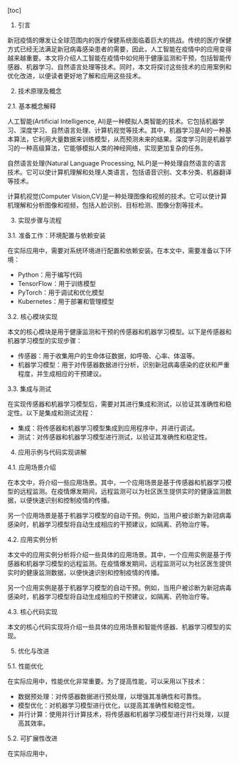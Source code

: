 
[toc]                    
                
                
1. 引言

新冠疫情的爆发让全球范围内的医疗保健系统面临着巨大的挑战。传统的医疗保健方式已经无法满足新冠病毒感染患者的需要，因此，人工智能在疫情中的应用变得越来越重要。本文将介绍人工智能在疫情中如何用于健康监测和干预，包括智能传感器、机器学习、自然语言处理等技术。同时，本文将探讨这些技术的应用案例和优化改进，以便读者更好地了解和应用这些技术。

2. 技术原理及概念

2.1. 基本概念解释

人工智能(Artificial Intelligence, AI)是一种模拟人类智能的技术。它包括机器学习、深度学习、自然语言处理、计算机视觉等技术。其中，机器学习是AI的一种基本算法，它利用大量数据来训练模型，从而预测未来的结果。深度学习则是机器学习的一种高级算法，它能够模拟人类的神经网络，实现更加复杂的任务。

自然语言处理(Natural Language Processing, NLP)是一种处理自然语言的语言技术。它可以使计算机理解和处理人类语言，包括语音识别、文本分类、机器翻译等技术。

计算机视觉(Computer Vision,CV)是一种处理图像和视频的技术。它可以使计算机理解和分析图像和视频，包括人脸识别、目标检测、图像分割等技术。

3. 实现步骤与流程

3.1. 准备工作：环境配置与依赖安装

在实际应用中，需要对系统环境进行配置和依赖安装。在本文中，需要准备以下环境：

- Python：用于编写代码
- TensorFlow：用于训练模型
- PyTorch：用于调试和优化模型
- Kubernetes：用于部署和管理模型

3.2. 核心模块实现

本文的核心模块是用于健康监测和干预的传感器和机器学习模型。以下是传感器和机器学习模型的实现步骤：

- 传感器：用于收集用户的生命体征数据，如呼吸、心率、体温等。
- 机器学习模型：用于对传感器数据进行分析，识别新冠病毒感染的症状和严重程度，并生成相应的干预建议。

3.3. 集成与测试

在实现传感器和机器学习模型后，需要对其进行集成和测试，以验证其准确性和稳定性。以下是集成和测试流程：

- 集成：将传感器和机器学习模型集成到应用程序中，并进行调试。
- 测试：对传感器和机器学习模型进行测试，以验证其准确性和稳定性。

4. 应用示例与代码实现讲解

4.1. 应用场景介绍

在本文中，将介绍一些应用场景。其中，一个应用场景是基于传感器和机器学习模型的远程监测。在疫情爆发期间，远程监测可以为社区医生提供实时的健康监测数据，以便快速识别和控制疫情的传播。

另一个应用场景是基于机器学习模型的自动干预。例如，当用户被诊断为新冠病毒感染时，机器学习模型将自动生成相应的干预建议，如隔离、药物治疗等。

4.2. 应用实例分析

本文中的应用实例分析将介绍一些具体的应用场景。其中，一个应用实例是基于传感器和机器学习模型的远程监测。在疫情爆发期间，远程监测可以为社区医生提供实时的健康监测数据，以便快速识别和控制疫情的传播。

另一个应用实例是基于机器学习模型的自动干预。例如，当用户被诊断为新冠病毒感染时，机器学习模型将自动生成相应的干预建议，如隔离、药物治疗等。

4.3. 核心代码实现

本文的核心代码实现将介绍一些具体的应用场景和智能传感器、机器学习模型的实现。

5. 优化与改进

5.1. 性能优化

在实际应用中，性能优化非常重要。为了提高性能，可以采用以下技术：

- 数据预处理：对传感器数据进行预处理，以增强其准确性和可靠性。
- 模型优化：对机器学习模型进行优化，以提高其准确性和稳定性。
- 并行计算：使用并行计算技术，将传感器和机器学习模型进行并行处理，以提高其效率。

5.2. 可扩展性改进

在实际应用中，

